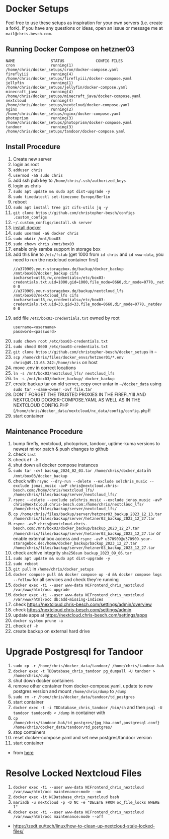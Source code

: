 # Docker Setups
Feel free to use these setups as inspiration for your own servers (i.e. create a fork).
If you have any questions or ideas, open an issue or message me at `mail@chris.besch.com`.


## Running Docker Compose on hetzner03
```
NAME                STATUS              CONFIG FILES
cron                running(1)          /home/chris/docker_setups/cron/docker-compose.yaml
fireflyiii          running(4)          /home/chris/docker_setups/fireflyiii/docker-compose.yaml
jellyfin            running(1)          /home/chris/docker_setups/jellyfin/docker-compose.yaml
minecraft_java      running(4)          /home/chris/docker_setups/minecraft_java/docker-compose.yaml
nextcloud           running(4)          /home/chris/docker_setups/nextcloud/docker-compose.yaml
nginx               running(2)          /home/chris/docker_setups/nginx/docker-compose.yaml
photoprism          running(3)          /home/chris/docker_setups/photoprism/docker-compose.yaml
tandoor             running(3)          /home/chris/docker_setups/tandoor/docker-compose.yaml
```


## Install Procedure
1. Create new server
2. login as root
3. `adduser chris`
4. `usermod -aG sudo chris`
5. add ssh pub key to `/home/chris/.ssh/authorized_keys`
6. login as chris
7. `sudo apt update && sudo apt dist-upgrade -y`
8. `sudo timedatectl set-timezone Europe/Berlin`
9. reboot
10. `sudo apt install tree git cifs-utils jq -y`
11. `git clone https://github.com/christopher-besch/configs .custom_configs`
12. `~/.custom_configs/install.sh server`
13. [install docker](https://docs.docker.com/engine/install/debian)
14. `sudo usermod -aG docker chris`
15. `sudo mkdir /mnt/box03`
16. `sudo chown chris /mnt/box03`
17. enable only samba support in storage box
18. add this line to `/etc/fstab` (get 1000 from `id chris` and `id www-data`, you need to run the nextcloud container first)
    ```
    //u370909.your-storagebox.de/backup/docker_backup /mnt/box03/docker_backup cifs iocharset=utf8,rw,credentials=/etc/box03-credentials.txt,uid=1000,gid=1000,file_mode=0660,dir_mode=0770,_netdev 0 0
    //u370909.your-storagebox.de/backup/nextcloud_lfs /mnt/box03/nextcloud_lfs cifs iocharset=utf8,rw,credentials=/etc/box03-credentials.txt,uid=33,gid=33,file_mode=0660,dir_mode=0770,_netdev 0 0
    ```
19. add file `/etc/box03-credentials.txt` owned by root
    ```
    username=<username>
    password=<password>
    ```
20. `sudo chown root /etc/box03-credentials.txt`
21. `sudo chmod 0600 /etc/box03-credentials.txt`
22. `git clone https://github.com/christopher-besch/docker_setups` in `~`
23. `scp /home/chris/files/docker_envs/hetzner01/*.env chris@49.13.65.242:/home/chris` on host
24. move .env in correct locations
25. `ln -s /mnt/box03/nextcloud_lfs/ nextcloud_lfs`
26. `ln -s /mnt/box03/docker_backup/ docker_backup`
27. create backup tar on old server, copy over untar in `~/docker_data` using `sudo tar --same-owner -xvf file.tar`
28. DON'T FORGET THE TRUSTED PROXIES IN THE FIREFLYIII AND NEXTCLOUD DOCKER-COMPOSE.YAML AS WELL AS IN THE NEXTCLOUD CONFIG.PHP (`/home/chris/docker_data/nextcloud/nc_data/config/config.php`)!
29. start container


## Maintenance Procedure
1. bump firefly, nextcloud, photoprism, tandoor, uptime-kuma versions to newest minor patch & push changes to github
2. check `last`
3. check `df -h`
4. shut down all docker compose instances
5. `sudo tar -cvf backup_2024_02_03.tar /home/chris/docker_data` in `/mnt/box03/docker_backup`
6. check with `rsync --dry-run --delete --exclude selchris_music --exclude jonas_music -avP chris@nextcloud.chris-besch.com:/home/chris/nextcloud_lfs/ /home/chris/files/backup/server/nextcloud_lfs/`
7. `rsync --delete --exclude selchris_music --exclude jonas_music -avP chris@nextcloud.chris-besch.com:/home/chris/nextcloud_lfs/ /home/chris/files/backup/server/nextcloud_lfs/`
8. `cp /home/chris/files/backup/server/hetzner03_backup_2023_12_13.tar /home/chris/files/backup/server/hetzner03_backup_2023_12_27.tar`
9. `rsync -avP chris@nextcloud.chris-besch.com:/mnt/box03/docker_backup/backup_2023_12_27.tar /home/chris/files/backup/server/hetzner03_backup_2023_12_27.tar`
    or enable external box access and `rsync -avP u370909@u370909.your-storagebox.de:/home/docker_backup/backup_2023_12_27.tar /home/chris/files/backup/server/hetzner03_backup_2023_12_27.tar`
10. check archive integrity `sha256sum backup_2023_09_06.tar`
11. `sudo apt update && sudo apt dist-upgrade -y`
13. `sudo reboot`
13. `git pull` in `/home/chris/docker_setups`
14. `docker compose pull && docker compose up -d && docker compose logs --follow` for all services and check they're running
15. `docker exec -ti --user www-data NCFrontend_chris_nextcloud /var/www/html/occ upgrade`
16. `docker exec -ti --user www-data NCFrontend_chris_nextcloud /var/www/html/occ db:add-missing-indices`
17. check https://nextcloud.chris-besch.com/settings/admin/overview
18. check https://nextcloud.chris-besch.com/settings/admin
19. update apps at https://nextcloud.chris-besch.com/settings/apps
20. `docker system prune -a`
21. check `df -h`
22. create backup on external hard drive


# Upgrade Postgresql for Tandoor
1. `sudo cp -r /home/chris/docker_data/tandoor/ /home/chris/tandoor.bak`
2. `docker exec -t TDDatabase_chris_tandoor pg_dumpall -U tandoor > /home/chris/dump`
3. shut down docker containers
4. remove other container from docker-compose.yaml, update to new postgres version and mount `/home/chris/dump` to `/dump`
5. `sudo rm -r /home/chris/docker_data/tandoor/td_postgres`
6. start container
7. `docker exec -t -i TDDatabase_chris_tandoor /bin/sh` and then `psql -U tandoor tandoordb < /dump` in container with 
9. `cp /home/chris/tandoor.bak/td_postgres/{pg_hba.conf,postgresql.conf} /home/chris/docker_data/tandoor/td_postgres/`
10. stop containers
11. reset docker-compose.yaml and set new postgres/tandoor version
12. start container

- from [here](https://openqa-bites.github.io/posts/2023/2023-11-23-upgrade_a_postgresql_container_to_a_new_major_version)

# Resolve Locked Nextcloud Files
1. `docker exec -ti --user www-data NCFrontend_chris_nextcloud /var/www/html/occ maintenance:mode --on`
2. `docker exec -it NCDatabase_chris_nextcloud bash`
3. `mariadb -u nextcloud -p -D NC -e "DELETE FROM oc_file_locks WHERE 1"`
4. `docker exec -ti --user www-data NCFrontend_chris_nextcloud /var/www/html/occ maintenance:mode --off`
- https://zedt.eu/tech/linux/how-to-clean-up-nextcloud-stale-locked-files/

